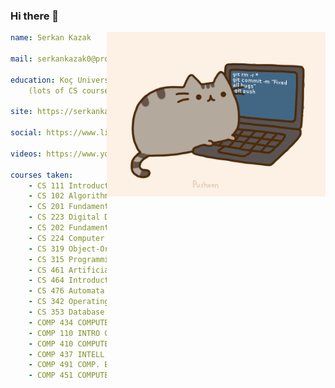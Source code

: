 ### Hi there 👋

<img align="right" width="350px" alt="GIF" src="https://raw.githubusercontent.com/serkankazak/serkankazak/refs/heads/main/pusheencode.gif" />

``` yaml
name: Serkan Kazak

mail: serkankazak0@proton.me

education: Koç University Computer Science and Engineering
    (lots of CS courses taken in Bilkent University)

site: https://serkankazak.github.io/me

social: https://www.linkedin.com/in/serkan-kazak-57331827b

videos: https://www.youtube.com/@serkan_kazak

courses taken:
    - CS 111 Introduction to Computing in Engineering and Science
    - CS 102 Algorithms and Programming II
    - CS 201 Fundamental Structures of Computer Science I
    - CS 223 Digital Design
    - CS 202 Fundamental Structures of Computer Science II
    - CS 224 Computer Organization
    - CS 319 Object-Oriented Software Engineering
    - CS 315 Programming Languages
    - CS 461 Artificial Intelligence
    - CS 464 Introduction to Machine Learning
    - CS 476 Automata Theory and Formal Languages
    - CS 342 Operating Systems
    - CS 353 Database Systems
    - COMP 434 COMPUTERNETWORK SECURITY
    - COMP 110 INTRO COMP PR MATLAB
    - COMP 410 COMPUTER GRAPHICS
    - COMP 437 INTELL USER INTERFACES
    - COMP 491 COMP. ENG. DESIGN I
    - COMP 451 COMPUTER VISION WİTH DEEP LEARNING
```

<!--
**serkankazak/serkankazak** is a ✨ _special_ ✨ repository because its `README.md` (this file) appears on your GitHub profile.

Here are some ideas to get you started:

- 🔭 I’m currently working on ...
- 🌱 I’m currently learning ...
- 👯 I’m looking to collaborate on ...
- 🤔 I’m looking for help with ...
- 💬 Ask me about ...
- 📫 How to reach me: ...
- 😄 Pronouns: ...
- ⚡ Fun fact: ...
-->
